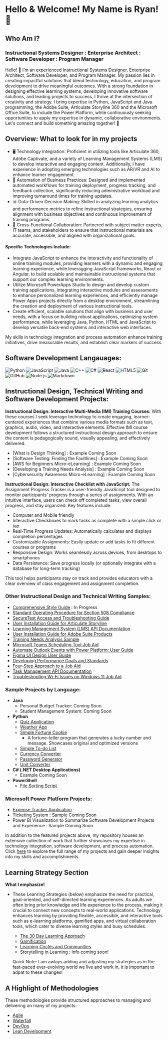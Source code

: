 <h1>Hello & Welcome! My Name is Ryan! 📡

<h2>Who Am I?</h2>

<h3>Instructional Systems Designer : Enterprise Architect : Software Developer : Program Manager</h3>

Hello! 👋 I’m an experienced Instructional Systems Designer, Enterprise Architect, Software Developer, and Program Manager. My passion lies in creating impactful solutions that blend technology, education, and program development to drive meaningful outcomes. With a strong foundation in designing effective learning systems, developing innovative software solutions, and leading projects to success, I thrive at the intersection of creativity and strategy. I bring expertise in Python, JavaScript and Java programming, the Adobe Suite, Articulate Storyline 360 and the Microsoft Office Suite, to include the Power Platform, while continuously seeking opportunities to apply my expertise in dynamic, collaborative environments. Let's connect and build something amazing together! 🚀

<h2>Overview: What to look for in my projects</h2>

- 🖥️ Technology Integration: Proficient in utilizing tools like Articulate 360, Adobe Captivate, and a variety of Learning Management Systems (LMS) to develop interactive and engaging content. Additionally, I have experience in adopting emerging technologies such as AR/VR and AI to enhance learner engagement.
- 📂 Automation of Business Practices: Designed and implemented automated workflows for training deployment, progress tracking, and feedback collection, significantly reducing administrative workload and improving turnaround times for training updates.
- 📊 Data-Driven Decision Making: Skilled in analyzing learning analytics and performance metrics to refine instructional strategies, ensuring alignment with business objectives and continuous improvement of training programs.
- 📩 Cross-Functional Collaboration: Partnered with subject matter experts, IT teams, and stakeholders to ensure that instructional materials are accurate, accessible, and aligned with organizational goals.

<h4>Specific Technologies Include:</h4>

- Integrate JavaScript to enhance the interactivity and functionality of online training modules, providing learners with a dynamic and engaging learning experience, while leveragging JavaScript frameworks, React or Angular, to build scalable and maintainable instructional systems that support our complex learning environments.
- Utilize Microsoft PowerApps Studio to design and develop custom training applications, integrating interactive modules and assessments to enhance personalized learning experiences, and efficiently manage Power Apps projects directly from a desktop environment, streamlining the creation and deployment of various instructional tools.
- Create efficient, scalable solutions that align with business and user needs, with a focus on building robust applications, optimizing system performance, while leveraging Java, Python, HTML and JavaScript to develop versatile back-end systems and interactive web interfaces.

My skills in technology integration and process automation enhance training initiatives, drive measurable results, and establish clear markers of success.

<h2>Software Development Langauages:</h2>

![Python](https://img.shields.io/badge/python-%233776AB.svg?style=flat&logo=python&logoColor=white)
![JavaScript](https://img.shields.io/badge/javascript-%23F7DF1E.svg?style=flat&logo=javascript&logoColor=black)
![Java](https://img.shields.io/badge/java-%23ED8B00.svg?style=flat&logo=java&logoColor=white)
![C++](https://img.shields.io/badge/c++-%2300599C.svg?style=flat&logo=c%2B%2B&logoColor=white)
![C#](https://img.shields.io/badge/c%23-%23239120.svg?style=flat&logo=c-sharp&logoColor=white)
![React](https://img.shields.io/badge/react-%2361DAFB.svg?style=flat&logo=react&logoColor=black)
![HTML5](https://img.shields.io/badge/html5-%23E34F26.svg?style=flat&logo=html5&logoColor=white)
![Git](https://img.shields.io/badge/git-%23F05033.svg?style=flat&logo=git&logoColor=white)
![GitHub](https://img.shields.io/badge/github-%23181717.svg?style=flat&logo=github&logoColor=white)
![Node.js](https://img.shields.io/badge/node.js-%23339933.svg?style=flat&logo=nodedotjs&logoColor=white)
![Markdown](https://img.shields.io/badge/Markdown-%23000000.svg?style=flat&logo=markdown&logoColor=white)

<h2>Instructional Design, Technical Writing and Software Development Projects:</h2>

<b>Instructional Design: Interactive Multi-Media (IMI) Training Courses:</b> With these courses I seek leverage technology to create engaging, learner-centered experiences that combine various media formats such as text, graphics, audio, video, and interactive elements. Effective IMI course development follows a structured instructional design approach to ensure the content is pedagogically sound, visually appealing, and effectively delivered.

- [What is Design Thinking] : Example Coming Soon
- [Software Testing: Finding the Faultlines] : Example Coming Soon
- [AWS for Beginners Micro-eLearning] : Example Coming Soon
- [Developing a Training Needs Analysis] : Example Coming Soon
- [Cybersecurity Awareness Micro-eLearning] : Example Coming Soon

<b>Instructional Design: Interactive Checklist with JavaScript:</b>
The Assignment Progress Tracker is a user-friendly JavaScript tool designed to monitor participants' progress through a series of assignments. With an intuitive interface, users can check off completed tasks, view overall progress, and stay organized. Key features include:

- Computer and Mobile friendly
- Interactive Checkboxes to mark tasks as complete with a simple click or tap
- Real-Time Progress Updates: Automatically calculates and displays completion percentages
- Customizable Assignments: Easily update or add tasks to fit different courses or programs
- Responsive Design: Works seamlessly across devices, from desktops to smartphones
- Data Persistence: Save progress locally (or optionally integrate with a database for long-term tracking)

This tool helps participants stay on track and provides educators with a clear overview of class engagement and assignment completion.

<h3>Other Instructional Design and Technical Writing Samples:</h3>

- [Comprehensive Style Guide](https://github.com/rlangc/Style-Guide-Sample.git) : In Progress
- [Standard Operating Procedure for Section 508 Compliance](https://github.com/rlangc/Standard-Operating-Procedure-for-Section-508.git)
- [SecureTest Access and Troubleshooting Guide](https://github.com/rlangc/SecureTest-Troubleshooting-Guide.git)
- [User Installation Guide for Articulate Storyline](https://github.com/rlangc/User-Installation-Guide-for-Articulate-Storyline.git)
- [Learning Management System (LMS) API Documentation](https://github.com/rlangc/LMS-API-Documentation.git)
- [User Installation Guide for Adobe Suite Products](https://github.com/rlangc/User-Installation-Guide-for-Adobe-Suite-Products.git)
- [Training Needs Analysis Sample](https://github.com/rlangc/Training-Needs-Analysis-Sample.git)
- [Microsoft Teams Scheduling Tool Job Aid](https://github.com/rlangc/Microsoft-Teams-Scheduling-Tool-Job-Aid.git)
- [Automate Outlook Events with Power Platform: User Guide](https://github.com/rlangc/Automate-Outlook-Events-with-Power-Platform.git)
- [Figma UI Design User Guide](https://github.com/rlangc/Figma-UI-Design-User-Guide.git)
- [Developing Performance Goals and Standards](https://github.com/rlangc/Developing-Performance-Goals-and-Standards.git)
- [Four-Step Approach to a Job Aid](https://github.com/rlangc/Job-Aid-Four-Step-Approach.git)
- [Task Management API Documentation](https://github.com/rlangc/Task-Management-API-Documentation.git)
- [Troubleshooting Wi-Fi Issues on Windows 11 Job Aid](https://github.com/rlangc/Troubleshooting-WiFi-Issues-on-Windows-11-Job-Aid.git)

<h3>Sample Projects by Language:</h3>

- <b>Java</b>
  - Personal Budget Tracker: Coming Soon
  - Student Management System: Coming Soon
- <b>Python</b>
  - [Quiz Application](https://github.com/rlangc/Quiz-Application-in-Python.git)
  - [Weather App](https://github.com/rlangc/Weather-App-in-Python.git)
  - [Simple Fortune Cookie](https://github.com/rlangc/Simple-Fortune-Cookie.git)
    - A fortune-teller program that generates a lucky number and message. Showcases original and optimized versions
  - [Simple To-do List](https://github.com/rlangc/Python-To-Do-List-Example.git)
  - [Currency Converter](https://github.com/rlangc/Python-Currency-Converter.git)
  - [Password Generator](https://github.com/rlangc/Password-Generator-in-Python.git)
  - [Unit Converter](https://github.com/rlangc/Python-Unit-Conversion.git)
- <b>C# (.NET Desktop Applications)</b>
  - Example Coming Soon
 - <b>PowerShell</b>
   - [File Sorting Script](https://github.com/rlangc/PowerShell-Sorting-Script.git)
  
<h3>Microsoft Power Platform Projects:</h3>

- [Expense Tracker Application](https://github.com/rlangc/Simple-Expense-Tracker-Using-Power-Apps.git)
- Ticketing System : Sample Coming Soon
- Power BI Visualization to Summarize Software Development Projects and Experience : Sample Coming Soon

In addition to the featured projects above, my repository houses an extensive collection of work that further showcases my expertise in technology integration, software development, and process automation. Click [here](https://github.com/rlangc/Additional-Projects-Section.git) to explore the full range of my projects and gain deeper insights into my skills and accomplishments.

<h2>Learning Strategy Section</h2>

<b>What I emphasize!</b>

- These Leanring Strategies (below) emphasize the need for practical, goal-oriented, and self-directed learning experiences. As adults we often bring prior knowledge and life experience to the process, making it crucial to connect new concepts to real-world applications. Technology enhances learning by providing flexible, accessible, and interactive tools such as e-learning platforms, gamified apps, and virtual collaboration tools, which cater to diverse learning styles and busy schedules.

  - [The 30 Day Learning Approach](https://github.com/rlangc/30-Day-Learning.git)
  - [Gamification](https://github.com/rlangc/Gamification.git)
  - [Learning Circles and Communities](https://github.com/rlangc/Learning-Circles-and-Communities.git)
  - Storytelling in Learning : Info coming soon!
 
  Quick Note: I am awlays adding and adjusting my strategies as in the fast-paced ever-evolving world we live and work in, it is important to adpat to these changes!

<h2>A Highlight of Methodologies</h2>

These methodologies provide structured approaches to managing and delivering on many of my projects:
- [Agile](https://github.com/rlangc/Agile-Methodology.git)
- [Waterfall](https://github.com/rlangc/Waterfall-Methodology.git)
- [DevOps](https://github.com/rlangc/DevOps-Methodology.git)
- [Lean Development](https://github.com/rlangc/Lean-Development-Methodology.git)
